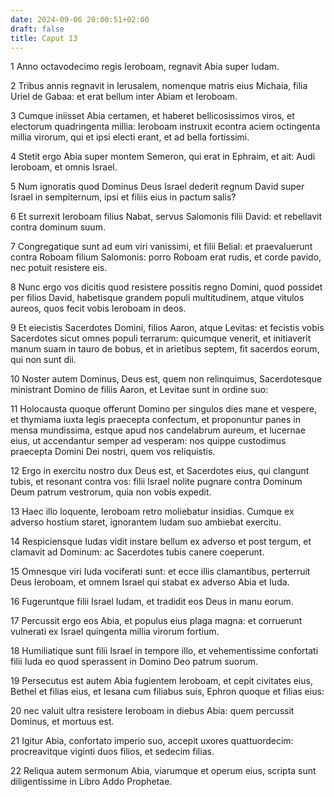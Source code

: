 ```yaml
---
date: 2024-09-06 20:00:51+02:00
draft: false
title: Caput 13
---
```





1 Anno octavodecimo regis Ieroboam, regnavit Abia super Iudam.

2 Tribus annis regnavit in Ierusalem, nomenque matris eius Michaia, filia Uriel de Gabaa: et erat bellum inter Abiam et Ieroboam.

3 Cumque iniisset Abia certamen, et haberet bellicosissimos viros, et electorum quadringenta millia: Ieroboam instruxit econtra aciem octingenta millia virorum, qui et ipsi electi erant, et ad bella fortissimi.

4 Stetit ergo Abia super montem Semeron, qui erat in Ephraim, et ait: Audi Ieroboam, et omnis Israel.

5 Num ignoratis quod Dominus Deus Israel dederit regnum David super Israel in sempiternum, ipsi et filiis eius in pactum salis?

6 Et surrexit Ieroboam filius Nabat, servus Salomonis filii David: et rebellavit contra dominum suum.

7 Congregatique sunt ad eum viri vanissimi, et filii Belial: et praevaluerunt contra Roboam filium Salomonis: porro Roboam erat rudis, et corde pavido, nec potuit resistere eis.

8 Nunc ergo vos dicitis quod resistere possitis regno Domini, quod possidet per filios David, habetisque grandem populi multitudinem, atque vitulos aureos, quos fecit vobis Ieroboam in deos.

9 Et eiecistis Sacerdotes Domini, filios Aaron, atque Levitas: et fecistis vobis Sacerdotes sicut omnes populi terrarum: quicumque venerit, et initiaverit manum suam in tauro de bobus, et in arietibus septem, fit sacerdos eorum, qui non sunt dii.

10 Noster autem Dominus, Deus est, quem non relinquimus, Sacerdotesque ministrant Domino de filiis Aaron, et Levitae sunt in ordine suo:

11 Holocausta quoque offerunt Domino per singulos dies mane et vespere, et thymiama iuxta legis praecepta confectum, et proponuntur panes in mensa mundissima, estque apud nos candelabrum aureum, et lucernae eius, ut accendantur semper ad vesperam: nos quippe custodimus praecepta Domini Dei nostri, quem vos reliquistis.

12 Ergo in exercitu nostro dux Deus est, et Sacerdotes eius, qui clangunt tubis, et resonant contra vos: filii Israel nolite pugnare contra Dominum Deum patrum vestrorum, quia non vobis expedit.

13 Haec illo loquente, Ieroboam retro moliebatur insidias. Cumque ex adverso hostium staret, ignorantem Iudam suo ambiebat exercitu.

14 Respiciensque Iudas vidit instare bellum ex adverso et post tergum, et clamavit ad Dominum: ac Sacerdotes tubis canere coeperunt.

15 Omnesque viri Iuda vociferati sunt: et ecce illis clamantibus, perterruit Deus Ieroboam, et omnem Israel qui stabat ex adverso Abia et Iuda.

16 Fugeruntque filii Israel Iudam, et tradidit eos Deus in manu eorum.

17 Percussit ergo eos Abia, et populus eius plaga magna: et corruerunt vulnerati ex Israel quingenta millia virorum fortium.

18 Humiliatique sunt filii Israel in tempore illo, et vehementissime confortati filii Iuda eo quod sperassent in Domino Deo patrum suorum.

19 Persecutus est autem Abia fugientem Ieroboam, et cepit civitates eius, Bethel et filias eius, et Iesana cum filiabus suis, Ephron quoque et filias eius:

20 nec valuit ultra resistere Ieroboam in diebus Abia: quem percussit Dominus, et mortuus est.

21 Igitur Abia, confortato imperio suo, accepit uxores quattuordecim: procreavitque viginti duos filios, et sedecim filias.

22 Reliqua autem sermonum Abia, viarumque et operum eius, scripta sunt diligentissime in Libro Addo Prophetae.

